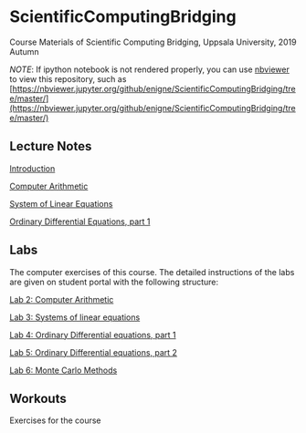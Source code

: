 # ScientificComputingBridging
Course Materials of Scientific Computing Bridging, Uppsala University, 2019 Autumn

*NOTE*: If ipython notebook is not rendered properly, you can use [nbviewer](https://nbviewer.jupyter.org/) to view this repository, such as [https://nbviewer.jupyter.org/github/enigne/ScientificComputingBridging/tree/master/](https://nbviewer.jupyter.org/github/enigne/ScientificComputingBridging/tree/master/)

## Lecture Notes

[Introduction](https://prezi.com/mdculu3hvlmn/introduction-of-scientific-computing-bridging-course/)

[Computer Arithmetic](https://prezi.com/lp4faujwlmgi/computer-arithmetic/)

[System of Linear Equations](https://prezi.com/zpr234tz5ute/system-of-linear-equations/)

[Ordinary Differential Equations, part 1](https://prezi.com/-kywdjouuy0h/ordinary-differential-equations/)

## Labs

The computer exercises of this course.
The detailed instructions of the labs are given on student portal with the following structure:

[Lab 2: Computer Arithmetic](./Lab/L2/)

[Lab 3: Systems of linear equations](./Lab/L3/)

[Lab 4: Ordinary Differential equations, part 1](./Lab/L4/)

[Lab 5: Ordinary Differential equations, part 2](./Lab/L5/)

[Lab 6: Monte Carlo Methods](./Lab/L6/)


## Workouts

Exercises for the course


